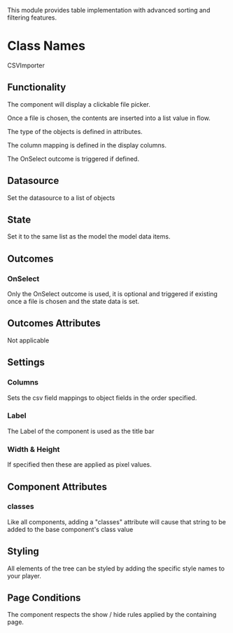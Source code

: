 This module provides table implementation with advanced sorting and filtering features. 

# Class Names

CSVImporter

## Functionality

The component will display a clickable file picker.

Once a file is chosen, the contents are inserted into a list value in flow.

The type of the objects is defined in attributes.

The column mapping is defined in the display columns.

The OnSelect outcome is triggered if defined.

## Datasource

Set the datasource to a list of objects


## State

Set it to the same list as the model the model data items.


## Outcomes

### OnSelect

Only the OnSelect outcome is used, it is optional and triggered if existing once a file is chosen and the state data is set.


## Outcomes Attributes

Not applicable


## Settings

### Columns

Sets the csv field mappings to object fields in the order specified.

### Label

The Label of the component is used as the title bar

### Width & Height

If specified then these are applied as pixel values.

## Component Attributes


### classes

Like all components, adding a "classes" attribute will cause that string to be added to the base component's class value


## Styling

All elements of the tree can be styled by adding the specific style names to your player.


## Page Conditions

The component respects the show / hide rules applied by the containing page.


